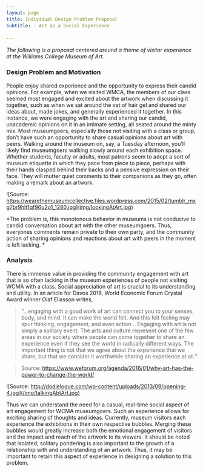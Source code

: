 ```yaml
---
layout: page
title: Individual Design Problem Proposal
subtitle: : Art as a Social Experience

---
```


*The following is a proposal centered around a theme of visitor experience at the Williams College Museum of Art.*
 
### Design Problem and Motivation
People enjoy shared experience and the opportunity to express their candid opinions. For example, when we visited WMCA, the members of our class seemed most engaged and excited about the artwork when discussing it together, such as when we sat around the vat of hair gel and shared our ideas about, made jokes, and generally experienced it together. In this instance, we were engaging with the art and sharing our candid, unacademic opinions on it in an intimate setting, all seated around the minty mix. 
Most museumgoers, especially those not visiting with a class or group, don’t have such an opportunity to share casual opinions about art with peers. Walking around the museum on, say, a Tuesday afternoon, you’ll likely find museumgoers walking slowly around each exhibition space. Whether students, faculty or adults, most patrons seem to adopt a sort of museum etiquette in which they pace from piece to piece, perhaps with their hands clasped behind their backs and a pensive expression on their face. They will mutter quiet comments to their companions as they go, often making a remark about an artwork.

![Source: https://wearethemuseumcollective.files.wordpress.com/2015/02/tumblr_mxg7br9hlt1qf96u2o1_1280.jpg](img/lookingAtArt.jpg)

*The problem is, this monotonous behavior in museums is not conducive to candid conversation about art with the other museumgoers. Thus, everyones comments remain private to their own party, and the community action of sharing opinions and reactions about art with peers in the moment is left lacking. *

### Analysis
There is immense value in providing the community engagement with art that is so often lacking in the museum experiences of people not visiting WCMA with a class. Social appreciation of art is crucial to its understanding and utility. In an article for Davos 2016, World Economic Forum Crystal Award winner Olaf Eliasson writes,
> “...engaging with a good work of art can connect you to your senses, body, and mind. It can make the world felt. And this felt feeling may spur thinking, engagement, and even action… Engaging with art is not simply a solitary event. The arts and culture represent one of the few areas in our society where people can come together to share an experience even if they see the world in radically different ways. The important thing is not that we agree about the experience that we share, but that we consider it worthwhile sharing an experience at all.” 


>Source: https://www.weforum.org/agenda/2016/01/why-art-has-the-power-to-change-the-world/

![Source: http://dodielogue.com/wp-content/uploads/2013/09/opening-4.jpg](/img/talkingAbtArt.jpg)

Thus we can understand the need for a casual, real-time social aspect of art engagement for WCMA museumgoers. Such an experience allows for exciting sharing of thoughts and ideas. Currently, museum visitors each experience the exhibitions in their own respective bubbles. Merging these bubbles would greatly increase both the emotional engagement of visitors and the impact and reach of the artwork to its viewers. It should be noted that isolated, solitary pondering is also important to the growth of a relationship with and understanding of an artwork. Thus, it may be important to retain this aspect of experience in designing a solution to this problem. 

